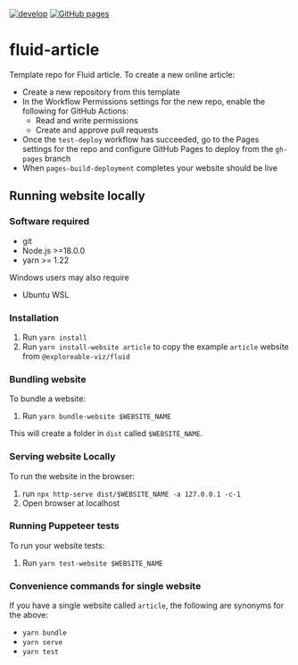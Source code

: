 [![develop](https://github.com/explorable-viz/fluid-article/actions/workflows/test-deploy.yml/badge.svg)](https://github.com/explorable-viz/fluid-article/actions/workflows/test-deploy.yml)
[![GitHub pages](https://github.com/explorable-viz/fluid-article/actions/workflows/pages/pages-build-deployment/badge.svg)](https://github.com/explorable-viz/fluid-article/actions/workflows/pages/pages-build-deployment)

# fluid-article
Template repo for Fluid article. To create a new online article:

- Create a new repository from this template
- In the Workflow Permissions settings for the new repo, enable the following for GitHub Actions:
   - Read and write permissions
   - Create and approve pull requests
- Once the `test-deploy` workflow has succeeded, go to the Pages settings for the repo and configure GitHub Pages to deploy from the `gh-pages` branch
- When `pages-build-deployment` completes your website should be live

## Running website locally

### Software required
- git
- Node.js >=18.0.0
- yarn >= 1.22

Windows users may also require
- Ubuntu WSL

### Installation

1. Run `yarn install`
2. Run `yarn install-website article` to copy the example `article` website from `@exploreable-viz/fluid`

### Bundling website

To bundle a website:
1. Run `yarn bundle-website $WEBSITE_NAME`

This will create a folder in `dist` called `$WEBSITE_NAME`.

### Serving website Locally

To run the website in the browser:
1. run `npx http-serve dist/$WEBSITE_NAME -a 127.0.0.1 -c-1`
2. Open browser at localhost

### Running Puppeteer tests

To run your website tests:
1. Run `yarn test-website $WEBSITE_NAME`

### Convenience commands for single website

If you have a single website called `article`, the following are synonyms for the above:
- `yarn bundle`
- `yarn serve`
- `yarn test`
